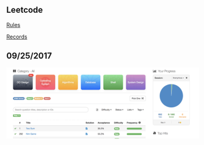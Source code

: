 ## Leetcode 
[Rules](https://docs.google.com/document/d/1ftJA8YahAmD_1z521v7xMGGIWElUtBOku2il7q2M5dw/edit)


[Records](https://docs.google.com/spreadsheets/d/1Vkr77iEozb812HmWoK_2_p99dpylck_41VCAeOz5biw/edit#gid=1407014056)


## 09/25/2017
![week_1](./img/2017-09-25.png)


